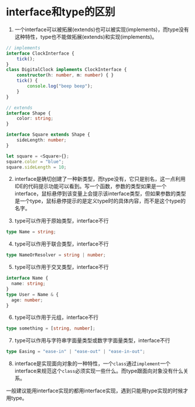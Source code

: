 # interface和type的区别

1. 一个interface可以被拓展(extends)也可以被实现(implements)，而type没有这种特性，type也不能做拓展(extends)和实现(implements)。

```typescript
// implements
interface ClockInterface {
    tick();
}
class DigitalClock implements ClockInterface {
    constructor(h: number, m: number) { }
    tick() {
        console.log("beep beep");
    }
}

// extends
interface Shape {
    color: string;
}

interface Square extends Shape {
    sideLength: number;
}

let square = <Square>{};
square.color = "blue";
square.sideLength = 10;
```

2. interface是确切创建了一种新类型，而type没有，它只是别名，这一点利用IDE的代码提示功能可以看到。写一个函数，参数的类型如果是一个interface，鼠标悬停到该变量上会提示该interface类型，但如果参数的类型是一个type，鼠标悬停提示的是定义type时的具体内容，而不是这个type的名字。

3. type可以作用于原始类型，interface不行

```typescript
type Name = string;
```

4. type可以作用于联合类型，interface不行

```typescript
type NameOrResolver = string | number;
```

5. type可以作用于交叉类型，interface不行

```typescript
interface Name {
  name: string;
}
type User = Name & {
  age: number;
}
```

6. type可以作用于元组，interface不行

```typescript
type something = [string, number];
```

7. type可以作用与字符串字面量类型或数字字面量类型，interface不行

```typescript
type Easing = "ease-in" | "ease-out" | "ease-in-out";
```

8. interface是实现面向对象的一种特性，一个`class`通过`implement`一个interface来规范这个`class`必须实现一些什么。而type跟面向对象没有什么关系。

一般建议能用interface实现的都用interface实现，遇到只能用type实现的时候才用type。
